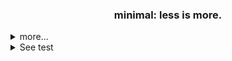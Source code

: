 <div align="center">
<h3>minimal: less is more.</h3>
</div>
<div align="left">
<details>
<summary>more...</summary>
<h4>Stack</h4>
<img src="https://img.shields.io/badge/Python-3776AB?style=flat-square&logo=Python&logoColor=white">
<h4>Database & Server</h4>
<img src="https://img.shields.io/badge/MySQL-4479A1?style=flat-square&logo=MySQL&logoColor=white">
<img src="https://img.shields.io/badge/Postgresql-4169E1?style=flat-square&logo=postgresql&logoColor=white">
<h4>Visualization</h4>
<img src="https://img.shields.io/badge/Looker-4285F4?style=flat-square&logo=Looker&logoColor=white">
<img src="https://img.shields.io/badge/Streamlit-FF4B4B?style=flat-square&logo=Streamlit&logoColor=white">
<img src="https://img.shields.io/badge/Tableau-E97627?style=flat-square&logo=Tableau&logoColor=white"><br>
<h4>Application</h4>
<img src="https://img.shields.io/badge/Git-F05032?style=flat-square&logo=Git&logoColor=white">
<img src="https://img.shields.io/badge/Github-181717?style=flat-square&logo=Github&logoColor=white">
<img src="https://img.shields.io/badge/Actions-181717?style=flat-square&logo=GithubActions&logoColor=white">
<img src="https://img.shields.io/badge/Slack-4A154B?style=flat-square&logo=Slack&logoColor=white">
<img src="https://img.shields.io/badge/Selenium-43B02A?style=flat-square&logo=Selenium&logoColor=white">
<img src="https://img.shields.io/badge/Playwright-43B02A?style=flat-square&logo=Playwright&logoColor=white"><br>
<h4>Data & Framework (Studying)</h4>
<img src="https://img.shields.io/badge/Pandas-43B02A?style=flat-square&logo=Pandas&logoColor=white">
<img src="https://img.shields.io/badge/DuckDB-181717?style=flat-square&logo=DuckDB&logoColor=white">
<img src="https://img.shields.io/badge/FastAPI-009688?style=flat-square&logo=FastAPI&logoColor=white">
<img src="https://img.shields.io/badge/Django-092E20?style=flat-square&logo=django&logoColor=white"><br>
<br>
</div>
</details>

<details>
  <summary>See test</summary>
  <div>
      <svg width="400" height="200" xmlns="http://www.w3.org/2000/svg">
          <foreignObject x="0" y="0" width="100%" height="100%">
              <div xmlns="http://www.w3.org/1999/xhtml" style="font-family: 'Courier New', monospace; color: green; background-color: black; height: 100%; display: flex; align-items: center; justify-content: center;">
                  <pre style="animation: typing 4s steps(30, end); white-space: nowrap; overflow: hidden;">Booting up... Please wait.</pre>
              </div>
          </foreignObject>
          <style>
              @keyframes typing {
                  from { width: 0; }
                  to { width: 100%; }
              }
          </style>
      </svg>
  </div>
</details>

<!-- info : https://pozuhtuhv.github.io/about<br> -->
<!--- ### Rule
- **Repositories Name Rule**
  - **api** : api service 
  - **bot**_~ : automation, git_action
  - **crawl**_~ : Selenium, Playwright, Requests
  - **dacon**_~ : Dacon Data analytics
  - **fork**_ : fork repositories
  - **framework**_~ : Django, FastAPI, Streamlit
  - **git**_~ : git_external
  - **gui**_~ : tkinter, PySide6
  - **etc**: etc
  - **service** : service

<!--- **Commit Comment Rule**
  - **add**: 추가 
  - **upload**: 업로드
  - **edit**: 수정
  - **del**: 삭제
  - **combine**: 기능 합치기
  - **optimize**: 코드 최적화

<!--
**pozuhtuhv/pozuhtuhv** is a ✨ _special_ ✨ repository because its `README.md` (this file) appears on your GitHub profile.

Here are some ideas to get you started:

- 🔭 I’m currently working on ...
- 🌱 I’m currently learning ...
- 👯 I’m looking to collaborate on ...
- 🤔 I’m looking for help with ...
- 💬 Ask me about ...
- 📫 How to reach me: ...
- 😄 Pronouns: ...
- ⚡ Fun fact: ...
-->